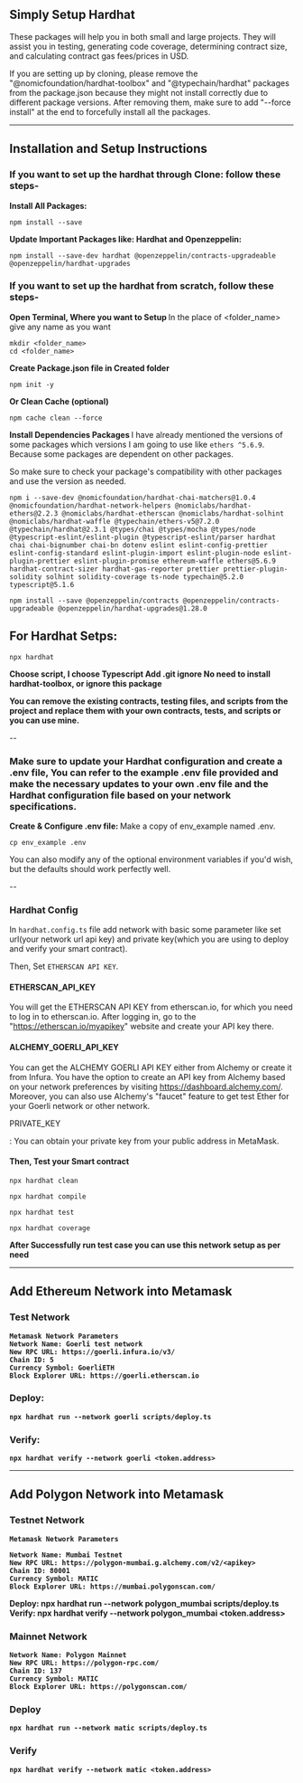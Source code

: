 ## Simply Setup Hardhat

These packages will help you in both small and large projects. They will assist you in testing, generating code coverage, determining contract size, and calculating contract gas fees/prices in USD.

If you are setting up by cloning, please remove the "@nomicfoundation/hardhat-toolbox" and "@typechain/hardhat" packages from the package.json because they might not install correctly due to different package versions. After removing them, make sure to add "--force install" at the end to forcefully install all the packages. </p>

---

## Installation and Setup Instructions

### If you want to set up the hardhat through Clone: follow these steps-

<b> Install All Packages: </b>

    npm install --save

<b> Update Important Packages like: Hardhat and Openzeppelin: </b>

    npm install --save-dev hardhat @openzeppelin/contracts-upgradeable @openzeppelin/hardhat-upgrades

### If you want to set up the hardhat from scratch, follow these steps-

<b> Open Terminal, Where you want to Setup </b>
In the place of <folder_name> give any name as you want

    mkdir <folder_name>
    cd <folder_name>

<b> Create Package.json file in Created folder </b>

    npm init -y

<b> Or Clean Cache (optional) </b>

    npm cache clean --force

<b> Install Dependencies Packages </b>
I have already mentioned the versions of some packages which versions I am going to use like `ethers ^5.6.9`. Because some packages are dependent on other packages.

So make sure to check your package's compatibility with other packages and use the version as needed.

    npm i --save-dev @nomicfoundation/hardhat-chai-matchers@1.0.4 @nomicfoundation/hardhat-network-helpers @nomiclabs/hardhat-ethers@2.2.3 @nomiclabs/hardhat-etherscan @nomiclabs/hardhat-solhint @nomiclabs/hardhat-waffle @typechain/ethers-v5@7.2.0 @typechain/hardhat@2.3.1 @types/chai @types/mocha @types/node @typescript-eslint/eslint-plugin @typescript-eslint/parser hardhat chai chai-bignumber chai-bn dotenv eslint eslint-config-prettier eslint-config-standard eslint-plugin-import eslint-plugin-node eslint-plugin-prettier eslint-plugin-promise ethereum-waffle ethers@5.6.9 hardhat-contract-sizer hardhat-gas-reporter prettier prettier-plugin-solidity solhint solidity-coverage ts-node typechain@5.2.0 typescript@5.1.6

    npm install --save @openzeppelin/contracts @openzeppelin/contracts-upgradeable @openzeppelin/hardhat-upgrades@1.28.0

## For Hardhat Setps: 

    npx hardhat

<b> Choose script, I choose Typescript </b>
<b> Add .git ignore </b>
<b> No need to install hardhat-toolbox, or ignore this package </b>

<b> You can remove the existing contracts, testing files, and scripts from the project and replace them with your own contracts, tests, and scripts or you can use mine. </b>

--

### Make sure to update your Hardhat configuration and create a .env file, You can refer to the example .env file provided and make the necessary updates to your own .env file and the Hardhat configuration file based on your network specifications.

<b> Create & Configure .env file: </b>
Make a copy of env_example named .env.

    cp env_example .env

You can also modify any of the optional environment variables if you'd wish, but the defaults should work perfectly well.

--

### Hardhat Config

In `hardhat.config.ts` file add network with basic some parameter like set url(your network url api key) and private key(which you are using to deploy and verify your smart contract).

Then, Set `ETHERSCAN API KEY`.

#### ETHERSCAN_API_KEY

You will get the ETHERSCAN API KEY from etherscan.io, for which you need to log in to etherscan.io. After logging in, go to the "https://etherscan.io/myapikey" website and create your API key there.

#### ALCHEMY_GOERLI_API_KEY

You can get the ALCHEMY GOERLI API KEY either from Alchemy or create it from Infura. You have the option to create an API key from Alchemy based on your network preferences by visiting https://dashboard.alchemy.com/. Moreover, you can also use Alchemy's "faucet" feature to get test Ether for your Goerli network or other network. </span>

<p> PRIVATE_KEY </p>: 
<span> You can obtain your private key from your public address in MetaMask. <span>

#### Then, Test your Smart contract

    npx hardhat clean

    npx hardhat compile

    npx hardhat test

    npx hardhat coverage

<b> After Successfully run test case you can use this network setup as per need <b>

---

## Add Ethereum Network into Metamask

### Test Network 

    Metamask Network Parameters
    Network Name: Goerli test network
    New RPC URL: https://goerli.infura.io/v3/
    Chain ID: 5
    Currency Symbol: GoerliETH
    Block Explorer URL: https://goerli.etherscan.io

### Deploy:

    npx hardhat run --network goerli scripts/deploy.ts

### Verify:

    npx hardhat verify --network goerli <token.address>

---

## Add Polygon Network into Metamask

### Testnet Network

    Metamask Network Parameters

    Network Name: Mumbai Testnet
    New RPC URL: https://polygon-mumbai.g.alchemy.com/v2/<apikey>
    Chain ID: 80001
    Currency Symbol: MATIC
    Block Explorer URL: https://mumbai.polygonscan.com/

Deploy: npx hardhat run --network polygon_mumbai scripts/deploy.ts
Verify: npx hardhat verify --network polygon_mumbai <token.address>

### Mainnet Network

    Network Name: Polygon Mainnet
    New RPC URL: https://polygon-rpc.com/
    Chain ID: 137
    Currency Symbol: MATIC
    Block Explorer URL: https://polygonscan.com/

### Deploy 
    
    npx hardhat run --network matic scripts/deploy.ts

### Verify
    
    npx hardhat verify --network matic <token.address>